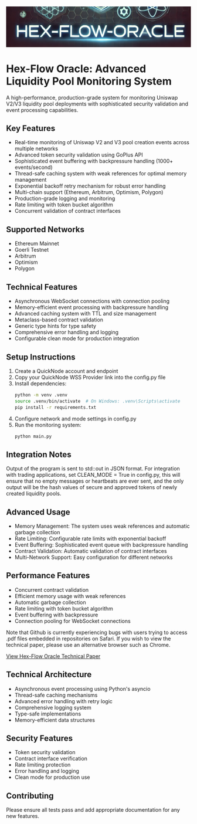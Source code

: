 ![Alt text](images/cover-art.png)

# Hex-Flow Oracle: Advanced Liquidity Pool Monitoring System

A high-performance, production-grade system for monitoring Uniswap V2/V3 liquidity pool deployments with sophisticated security validation and event processing capabilities.

## Key Features

- Real-time monitoring of Uniswap V2 and V3 pool creation events across multiple networks
- Advanced token security validation using GoPlus API
- Sophisticated event buffering with backpressure handling (1000+ events/second)
- Thread-safe caching system with weak references for optimal memory management
- Exponential backoff retry mechanism for robust error handling
- Multi-chain support (Ethereum, Arbitrum, Optimism, Polygon)
- Production-grade logging and monitoring
- Rate limiting with token bucket algorithm
- Concurrent validation of contract interfaces

## Supported Networks

- Ethereum Mainnet
- Goerli Testnet
- Arbitrum
- Optimism
- Polygon

## Technical Features

- Asynchronous WebSocket connections with connection pooling
- Memory-efficient event processing with backpressure handling
- Advanced caching system with TTL and size management
- Metaclass-based contract validation
- Generic type hints for type safety
- Comprehensive error handling and logging
- Configurable clean mode for production integration

## Setup Instructions

1. Create a QuickNode account and endpoint
2. Copy your QuickNode WSS Provider link into the config.py file
3. Install dependencies:
   ```bash
   python -m venv .venv
   source .venv/bin/activate  # On Windows: .venv\Scripts\activate
   pip install -r requirements.txt
   ```
4. Configure network and mode settings in config.py
5. Run the monitoring system:
   ```bash
   python main.py
   ```

## Integration Notes

Output of the program is sent to std::out in JSON format. For integration with trading applications, set CLEAN_MODE = True in config.py, this will ensure that no empty messages or heartbeats are ever sent, and the only output will be the hash values of secure and approved tokens of newly created liquidity pools.

## Advanced Usage

- Memory Management: The system uses weak references and automatic garbage collection
- Rate Limiting: Configurable rate limits with exponential backoff
- Event Buffering: Sophisticated event queue with backpressure handling
- Contract Validation: Automatic validation of contract interfaces
- Multi-Network Support: Easy configuration for different networks

## Performance Features

- Concurrent contract validation
- Efficient memory usage with weak references
- Automatic garbage collection
- Rate limiting with token bucket algorithm
- Event buffering with backpressure
- Connection pooling for WebSocket connections

Note that Github is currently experiencing bugs with users trying to access .pdf files embedded in repositories on Safari. If you wish to view the technical paper, please use an alternative browser such as Chrome.

[View Hex-Flow Oracle Technical Paper](docs/hex-flow-oracle-technical-paper.pdf)

## Technical Architecture

- Asynchronous event processing using Python's asyncio
- Thread-safe caching mechanisms
- Advanced error handling with retry logic
- Comprehensive logging system
- Type-safe implementations
- Memory-efficient data structures

## Security Features

- Token security validation
- Contract interface verification
- Rate limiting protection
- Error handling and logging
- Clean mode for production use

## Contributing

Please ensure all tests pass and add appropriate documentation for any new features.

